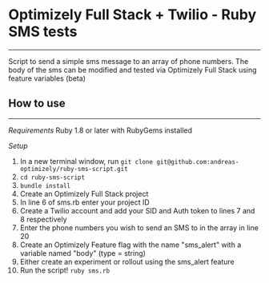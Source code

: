 #  Optimizely Full Stack + Twilio - Ruby SMS tests 
---

Script to send a simple sms message to an array of phone numbers. The body of the sms can be modified and tested via Optimizely Full Stack using feature variables (beta)

## How to use
---
*Requirements*
Ruby 1.8 or later with RubyGems installed


*Setup*
1. In a new terminal window, run ```git clone git@github.com:andreas-optimizely/ruby-sms-script.git```
2. ```cd ruby-sms-script```
3. ```bundle install```
4. Create an Optimizely Full Stack project
5. In line 6 of sms.rb enter your project ID
6. Create a Twilio account and add your SID and Auth token to lines 7 and 8 respectively
7. Enter the phone numbers you wish to send an SMS to in the array in line 20
8. Create an Optimizely Feature flag with the name "sms_alert" with a variable named "body" (type = string)
9. Either create an experiment or rollout using the sms_alert feature
10. Run the script! ```ruby sms.rb```